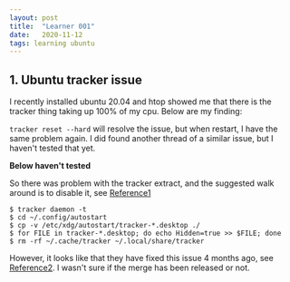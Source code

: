 ```yaml
---
layout: post
title:  "Learner 001"
date:   2020-11-12
tags: learning ubuntu
---
```


## 1. Ubuntu tracker issue
I recently installed ubuntu 20.04 and htop showed me that there is the tracker thing taking up 100% of my cpu. Below are my finding:

`tracker reset --hard` will resolve the issue, but when restart, I have the same problem again. I did found another thread of a similar issue, but I haven't tested that yet.

**Below haven't tested**

So there was problem with the tracker extract, and the suggested walk around is to disable it, see [Reference1][reference1]
```
$ tracker daemon -t
$ cd ~/.config/autostart
$ cp -v /etc/xdg/autostart/tracker-*.desktop ./
$ for FILE in tracker-*.desktop; do echo Hidden=true >> $FILE; done
$ rm -rf ~/.cache/tracker ~/.local/share/tracker

```

However, it looks like that they have fixed this issue 4 months ago, see [Reference2][reference2]. I wasn't sure if the merge has been released or not.


[reference1]:https://gitlab.gnome.org/GNOME/tracker/-/issues/95#note_582771
[reference2]:https://gitlab.gnome.org/GNOME/tracker/-/issues/95